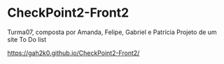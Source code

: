 # CheckPoint2-Front2   
Turma07, composta por Amanda, Felipe, Gabriel e Patrícia
Projeto de um site To Do list 

<!-- Link do Pages  -->
https://gah2k0.github.io/CheckPoint2-Front2/
